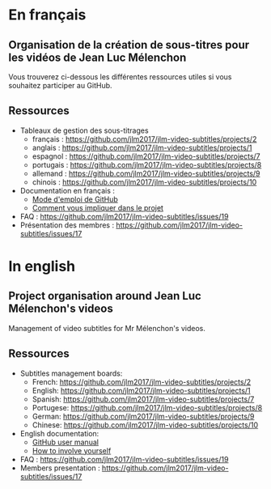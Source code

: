 # En français
## Organisation de la création de sous-titres pour les vidéos de Jean Luc Mélenchon
Vous trouverez ci-dessous les différentes ressources utiles si vous souhaitez participer au GitHub.

## Ressources
- Tableaux de gestion des sous-titrages 
  - français : https://github.com/jlm2017/jlm-video-subtitles/projects/2
  - anglais : https://github.com/jlm2017/jlm-video-subtitles/projects/1
  - espagnol : https://github.com/jlm2017/jlm-video-subtitles/projects/7
  - portugais : https://github.com/jlm2017/jlm-video-subtitles/projects/8
  - allemand : https://github.com/jlm2017/jlm-video-subtitles/projects/9
  - chinois : https://github.com/jlm2017/jlm-video-subtitles/projects/10
- Documentation en français :
  - [Mode d'emploi de GitHub](french-ressources/comment-utiliser-github.md)
  - [Comment vous impliquer dans le projet](french-ressources/comment-participer.md)
- FAQ : https://github.com/jlm2017/jlm-video-subtitles/issues/19
- Présentation des membres : https://github.com/jlm2017/jlm-video-subtitles/issues/17

# In english
## Project organisation around Jean Luc Mélenchon's videos
Management of video subtitles for Mr Mélenchon's videos.

## Ressources
- Subtitles management boards: 
  - French: https://github.com/jlm2017/jlm-video-subtitles/projects/2
  - English: https://github.com/jlm2017/jlm-video-subtitles/projects/1
  - Spanish: https://github.com/jlm2017/jlm-video-subtitles/projects/7
  - Portugese: https://github.com/jlm2017/jlm-video-subtitles/projects/8
  - German: https://github.com/jlm2017/jlm-video-subtitles/projects/9
  - Chinese: https://github.com/jlm2017/jlm-video-subtitles/projects/10
- English documentation:
  - [GitHub user manual](english-ressources/how-to-use-github.md)
  - [How to involve yourself](english-ressources/how-to-involve-yourself.md)
- FAQ : https://github.com/jlm2017/jlm-video-subtitles/issues/19
- Members presentation : https://github.com/jlm2017/jlm-video-subtitles/issues/17
